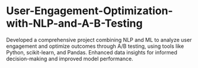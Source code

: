# User-Engagement-Optimization-with-NLP-and-A-B-Testing
Developed a comprehensive project combining NLP and ML to analyze user engagement and optimize outcomes through A/B testing, using tools like Python, scikit-learn, and Pandas. Enhanced data insights for informed decision-making and improved model performance.
